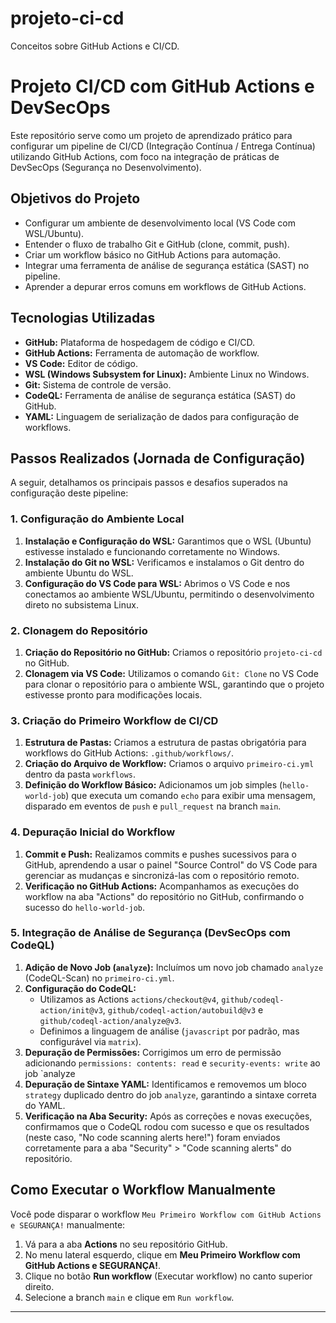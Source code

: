 # projeto-ci-cd
Conceitos sobre GitHub Actions e CI/CD.
# Projeto CI/CD com GitHub Actions e DevSecOps

Este repositório serve como um projeto de aprendizado prático para configurar um pipeline de CI/CD (Integração Contínua / Entrega Contínua) utilizando GitHub Actions, com foco na integração de práticas de DevSecOps (Segurança no Desenvolvimento).

## Objetivos do Projeto

* Configurar um ambiente de desenvolvimento local (VS Code com WSL/Ubuntu).
* Entender o fluxo de trabalho Git e GitHub (clone, commit, push).
* Criar um workflow básico no GitHub Actions para automação.
* Integrar uma ferramenta de análise de segurança estática (SAST) no pipeline.
* Aprender a depurar erros comuns em workflows de GitHub Actions.

## Tecnologias Utilizadas

* **GitHub:** Plataforma de hospedagem de código e CI/CD.
* **GitHub Actions:** Ferramenta de automação de workflow.
* **VS Code:** Editor de código.
* **WSL (Windows Subsystem for Linux):** Ambiente Linux no Windows.
* **Git:** Sistema de controle de versão.
* **CodeQL:** Ferramenta de análise de segurança estática (SAST) do GitHub.
* **YAML:** Linguagem de serialização de dados para configuração de workflows.

## Passos Realizados (Jornada de Configuração)

A seguir, detalhamos os principais passos e desafios superados na configuração deste pipeline:

### 1. Configuração do Ambiente Local

1.  **Instalação e Configuração do WSL:** Garantimos que o WSL (Ubuntu) estivesse instalado e funcionando corretamente no Windows.
2.  **Instalação do Git no WSL:** Verificamos e instalamos o Git dentro do ambiente Ubuntu do WSL.
3.  **Configuração do VS Code para WSL:** Abrimos o VS Code e nos conectamos ao ambiente WSL/Ubuntu, permitindo o desenvolvimento direto no subsistema Linux.

### 2. Clonagem do Repositório

1.  **Criação do Repositório no GitHub:** Criamos o repositório `projeto-ci-cd` no GitHub.
2.  **Clonagem via VS Code:** Utilizamos o comando `Git: Clone` no VS Code para clonar o repositório para o ambiente WSL, garantindo que o projeto estivesse pronto para modificações locais.

### 3. Criação do Primeiro Workflow de CI/CD

1.  **Estrutura de Pastas:** Criamos a estrutura de pastas obrigatória para workflows do GitHub Actions: `.github/workflows/`.
2.  **Criação do Arquivo de Workflow:** Criamos o arquivo `primeiro-ci.yml` dentro da pasta `workflows`.
3.  **Definição do Workflow Básico:** Adicionamos um job simples (`hello-world-job`) que executa um comando `echo` para exibir uma mensagem, disparado em eventos de `push` e `pull_request` na branch `main`.

### 4. Depuração Inicial do Workflow

1.  **Commit e Push:** Realizamos commits e pushes sucessivos para o GitHub, aprendendo a usar o painel "Source Control" do VS Code para gerenciar as mudanças e sincronizá-las com o repositório remoto.
2.  **Verificação no GitHub Actions:** Acompanhamos as execuções do workflow na aba "Actions" do repositório no GitHub, confirmando o sucesso do `hello-world-job`.

### 5. Integração de Análise de Segurança (DevSecOps com CodeQL)

1.  **Adição de Novo Job (`analyze`):** Incluímos um novo job chamado `analyze` (CodeQL-Scan) no `primeiro-ci.yml`.
2.  **Configuração do CodeQL:**
    * Utilizamos as Actions `actions/checkout@v4`, `github/codeql-action/init@v3`, `github/codeql-action/autobuild@v3` e `github/codeql-action/analyze@v3`.
    * Definimos a linguagem de análise (`javascript` por padrão, mas configurável via `matrix`).
3.  **Depuração de Permissões:** Corrigimos um erro de permissão adicionando `permissions: contents: read` e `security-events: write` ao job `analyze
4.  **Depuração de Sintaxe YAML:** Identificamos e removemos um bloco `strategy` duplicado dentro do job `analyze`, garantindo a sintaxe correta do YAML.
5.  **Verificação na Aba Security:** Após as correções e novas execuções, confirmamos que o CodeQL rodou com sucesso e que os resultados (neste caso, "No code scanning alerts here!") foram enviados corretamente para a aba "Security" > "Code scanning alerts" do repositório.

## Como Executar o Workflow Manualmente

Você pode disparar o workflow `Meu Primeiro Workflow com GitHub Actions e SEGURANÇA!` manualmente:

1.  Vá para a aba **Actions** no seu repositório GitHub.
2.  No menu lateral esquerdo, clique em **Meu Primeiro Workflow com GitHub Actions e SEGURANÇA!**.
3.  Clique no botão **Run workflow** (Executar workflow) no canto superior direito.
4.  Selecione a branch `main` e clique em `Run workflow`.

---
